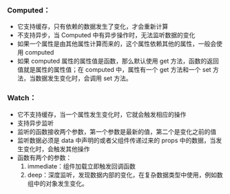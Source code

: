 ### Computed：

* 它支持缓存，只有依赖的数据发生了变化，才会重新计算
* 不支持异步，当 Computed 中有异步操作时，无法监听数据的变化
* 如果一个属性是由其他属性计算而来的，这个属性依赖其他的属性，一般会使用 computed
* 如果 computed 属性的属性值是函数，那么默认使用 get 方法，函数的返回值就是属性的属性值；在 computed 中，属性有一个 get 方法和一个 set 方法，当数据发生变化时，会调用 set 方法。

### Watch：

* 它不支持缓存，当一个属性发生变化时，它就会触发相应的操作
* 支持异步监听
* 监听的函数接收两个参数，第一个参数是最新的值，第二个是变化之前的值
* 监听数据必须是 data 中声明的或者父组件传递过来的 props 中的数据，当发生变化时，会触发其他操作
* 函数有两个的参数：
  1. immediate：组件加载立即触发回调函数
  2. deep：深度监听，发现数据内部的变化，在复杂数据类型中使用，例如数组中的对象发生变化。
